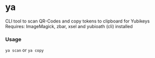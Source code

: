 # ya

CLI tool to scan QR-Codes and copy tokens to clipboard for Yubikeys
Requires: ImageMagick, zbar, xsel and yubioath (cli) installed

### Usage
`ya scan` or `ya copy`
